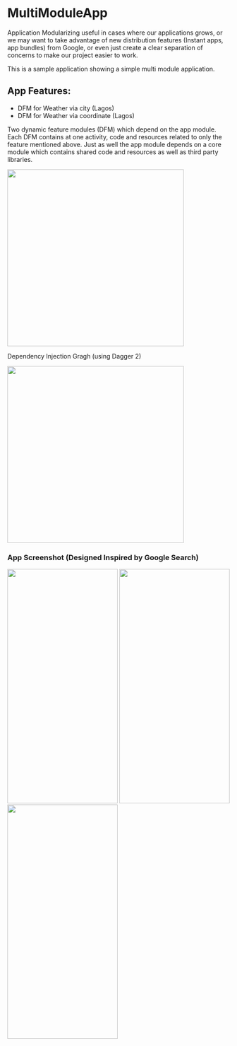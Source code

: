 # MultiModuleApp

Application Modularizing useful in cases where our applications grows, or we may want to take advantage of new distribution features (Instant apps, app bundles) from Google, 
or even just create a clear separation of concerns to make our project easier to work.

This is a sample application showing a simple multi module application.

## App Features:
- DFM for Weather via city (Lagos)
- DFM for Weather via coordinate (Lagos)

Two dynamic feature modules (DFM) which depend on the app module. Each DFM contains at one activity, code and resources related to only the feature mentioned above.
Just as well the app module depends on a core module which contains shared code and resources as well as third party libraries.

<img src="https://github.com/demimola24/MultiModuleApp/blob/master/app_graph.png" height="400">


Dependency Injection Gragh (using Dagger 2)

<img src="https://github.com/demimola24/MultiModuleApp/blob/master/dependency_graph.png" height="400">



### App Screenshot (Designed Inspired by Google Search)

<img src="https://github.com/demimola24/MultiModuleApp/blob/master/screen_one.png" width="250" height="530">

<img src="https://github.com/demimola24/MultiModuleApp/blob/master/screen_two.png" width="250" height="530">

<img src="https://github.com/demimola24/MultiModuleApp/blob/master/screen_three.png" width="250" height="530">

